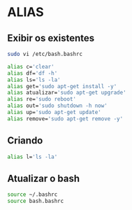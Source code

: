 # ALIAS

## Exibir os existentes

```bash
sudo vi /etc/bash.bashrc

alias c='clear'
alias df='df -h'
alias ls='ls -la'
alias get='sudo apt-get install -y'
alias atualizar='sudo apt-get upgrade'
alias re='sudo reboot'
alias out='sudo shutdown -h now'
alias up='sudo apt-get update'
alias remove='sudo apt-get remove -y'
```

## Criando 

```bash
alias l='ls -la'
```

## Atualizar o bash

```bash
source ~/.bashrc
source bash.bashrc
```